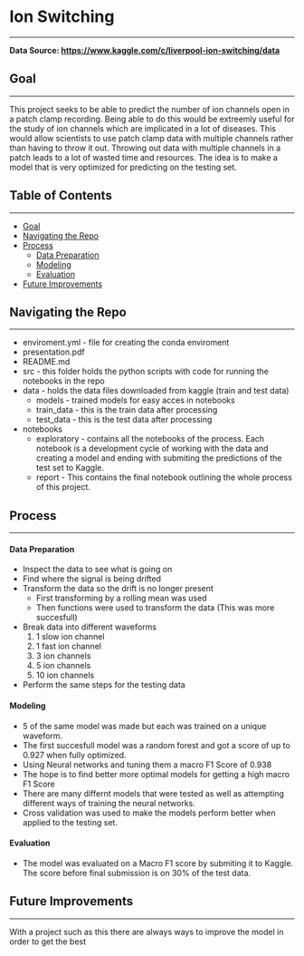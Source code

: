 # Ion Switching
---
**Data Source: https://www.kaggle.com/c/liverpool-ion-switching/data**

## Goal
---
This project seeks to be able to predict the number of ion channels open in a patch clamp recording. Being able to do this would be extreemly useful for the study of ion channels which are implicated in a lot of diseases. This would allow scientists to use patch clamp data with multiple channels rather than having to throw it out. Throwing out data with multiple channels in a patch leads to a lot of wasted time and resources. The idea is to make a model that is very optimized for predicting on the testing set.

## Table of Contents
---
- [Goal](#Goal)
- [Navigating the Repo](#Navigating-the-Repo)
- [Process](#Process)
    - [Data Preparation](#Data-Preparation)
    - [Modeling](#Modeling)
    - [Evaluation](#Evaluation)
- [Future Improvements](#Future-Improvements)


## Navigating the Repo
---
- enviroment.yml - file for creating the conda enviroment
- presentation.pdf
- README.md
- src - this folder holds the python scripts with code for running the notebooks in the repo
- data - holds the data files downloaded from kaggle (train and test data)
    - models - trained models for easy acces in notebooks
    - train_data - this is the train data after processing
    - test_data - this is the test data after processing
- notebooks
    - exploratory - contains all the notebooks of the process. Each notebook is a development cycle of working with the data and creating a model and ending with submiting the predictions of the test set to Kaggle.
    - report - This contains the final notebook outlining the whole process of this project.

## Process
---
#### Data Preparation
- Inspect the data to see what is going on
- Find where the signal is being drifted
- Transform the data so the drift is no longer present
    - First transforming by a rolling mean was used
    - Then functions were used to transform the data (This was more succesfull)
- Break data into different waveforms
    1. 1 slow ion channel
    2. 1 fast ion channel
    3. 3 ion channels
    4. 5 ion channels
    5. 10 ion channels
- Perform the same steps for the testing data

#### Modeling
- 5 of the same model was made but each was trained on a unique waveform.
- The first succesfull model was a random forest and got a score of up to 0.927 when fully optimized.
- Using Neural networks and tuning them a macro F1 Score of 0.938
- The hope is to find better more optimal models for getting a high macro F1 Score
- There are many differnt models that were tested as well as attempting different ways of training the neural networks.
- Cross validation was used to make the models perform better when applied to the testing set.


#### Evaluation
- The model was evaluated on a Macro F1 score by submiting it to Kaggle. The score before final submission is on 30% of the test data.

## Future Improvements
---
With a project such as this there are always ways to improve the model in order to get the best 


